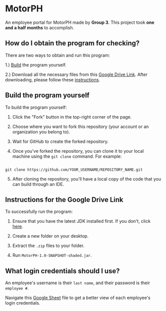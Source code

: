 # MotorPH

An employee portal for MotorPH made by **Group 3**. This project took **one and a half months** to accomplish. 

## How do I obtain the program for checking?

There are two ways to obtain and run this program:

1.) [Build](#build) the program yourself.

2.) Download all the necessary files from this [Google Drive Link](https://drive.google.com/drive/folders/1Z0GuYw91F3tXKG0aSpfGL7tOVqwboMN6?usp=sharing). After downloading, please follow these [instructions](#instructions).

## <a name="build"></a>Build the program yourself

To build the program yourself:

1. Click the "Fork" button in the top-right corner of the page.

2. Choose where you want to fork this repository (your account or an organization you belong to).

3. Wait for GitHub to create the forked repository.

4. Once you've forked the repository, you can clone it to your local machine using the `git clone` command. For example:

```

git clone https://github.com/YOUR_USERNAME/REPOSITORY_NAME.git

```

5. After cloning the repository, you'll have a local copy of the code that you can build through an IDE.


## <a name="instructions"></a>Instructions for the Google Drive Link

To successfully run the program:

1. Ensure that you have the latest JDK installed first. If you don't, click [here](https://www.oracle.com/ph/java/technologies/downloads/).


2. Create a new folder on your desktop. 


3. Extract the `.zip` files to your folder. 

4. Run `MotorPH-1.0-SNAPSHOT-shaded.jar`.


## What login credentials should I use?

An employee's username is their `last name`, and their password is their `employee #`.

Navigate this [Google Sheet](https://docs.google.com/spreadsheets/d/18gKcoy7OdXNTP_1juBo1bEUjvPpt1pdkZXsvpjDPArE/edit?usp=sharing) file to get a better view of each employee's login credentials.




